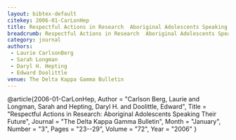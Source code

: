 ```yaml
---
layout: bibtex-default
citekey: 2006-01-CarLonHep
title: Respectful Actions in Research  Aboriginal Adolescents Speaking Their Future (2006)
breadcrumb: Respectful Actions in Research  Aboriginal Adolescents Speaking Their Future (2006)
category: journal
authors:
 - Laurie CarlsonBerg
 - Sarah Longman
 - Daryl H. Hepting
 - Edward Doolittle
venue: The Delta Kappa Gamma Bulletin
---
```

@article{2006-01-CarLonHep,
	Author =  "Carlson Berg, Laurie and Longman, Sarah and Hepting, Daryl H. and Doolittle, Edward",
	Title =  "Respectful Actions in Research: Aboriginal Adolescents Speaking Their Future",
	Journal =  "The Delta Kappa Gamma Bulletin",
	Month =  "January",
	Number =  "3",
	Pages =  "23--29",
	Volume =  "72",
	Year =  "2006"
}
